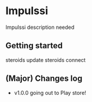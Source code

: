 # Impulssi

Impulssi description needed

## Getting started

  steroids update
  steroids connect

## (Major) Changes log

- v1.0.0 going out to Play store!

